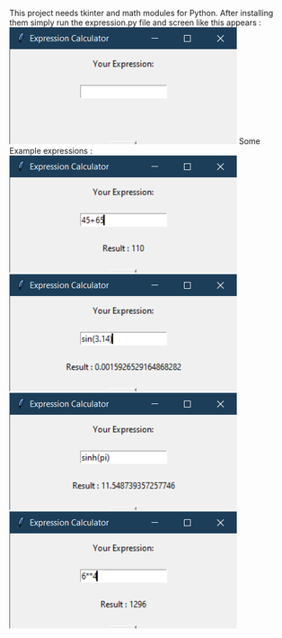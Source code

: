 This project needs tkinter and math modules for Python.
After installing them simply run the expression.py file and screen like this appears :
![StartingScreen](images/1.png)
Some Example expressions :
![Example1](images/2.png)
![Example2](images/3.png)
![Example3](images/4.png)
![Example4](images/5.png)